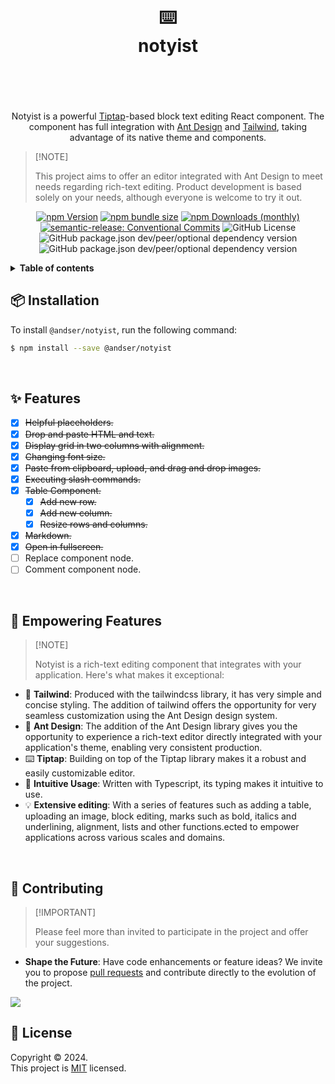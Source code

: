 <div align="center">

<h1>
  <br/>
  <br/>
  <div>⌨️</div>
  <b>notyist</b>
  <br/>
  <br/>
  <br/>
</h1>

Notyist is a powerful [Tiptap](https://tiptap.dev/)-based block text editing React component. The component has full integration with [Ant Design](https://ant.design/) and [Tailwind](https://tailwindcss.com/), taking advantage of its native theme and components.

</div>

> \[!NOTE]
>
> This project aims to offer an editor integrated with Ant Design to meet needs regarding rich-text editing. Product development is based solely on your needs, although everyone is welcome to try it out.

<div align="center">
  
[![npm Version](https://img.shields.io/npm/v/@andser/notyist)](https://www.npmjs.com/package/@andser/notyist)
[![npm bundle size](https://img.shields.io/bundlephobia/min/%40andser%2Fnotyist)](https://bundlephobia.com/package/@andser/notyist)
[![npm Downloads (monthly)](https://img.shields.io/npm/dm/@andser/notyist?color=blue)](https://npmtrends.com/@andser/notyist)
[![semantic-release: Conventional Commits](https://img.shields.io/badge/semantic--release-Conventional%20Commits-e10079?logo=semantic-release)](https://github.com/semantic-release/semantic-release)
![GitHub License](https://img.shields.io/github/license/andersonsrocha/notyist)
![GitHub package.json dev/peer/optional dependency version](https://img.shields.io/github/package-json/dependency-version/andersonsrocha/notyist/peer/antd?style=flat&logo=ant-design&logoColor=0170FE&label=Ant%20Design)
![GitHub package.json dev/peer/optional dependency version](https://img.shields.io/github/package-json/dependency-version/andersonsrocha/notyist/dev/tailwindcss?style=flat&logo=tailwindcss&label=tailwindcss)

</div>

<details>

<summary>
  <b>Table of contents</b>
</summary>

#### TOC

- [📦 Installation](#-installation)
- [✨ Features](#-features)
- [🚀 Empowering Features](#-empowering-features)
- [🤝 Contributing](#-contributing)
- [📝 License](#-license)

####

</details>

## 📦 Installation

To install `@andser/notyist`, run the following command:

```bash
$ npm install --save @andser/notyist
```

<br/>

## ✨ Features

- [x] ~~Helpful placeholders.~~
- [x] ~~Drop and paste HTML and text.~~
- [x] ~~Display grid in two columns with alignment.~~
- [x] ~~Changing font size.~~
- [x] ~~Paste from clipboard, upload, and drag and drop images.~~
- [x] ~~Executing slash commands.~~
- [x] ~~Table Component.~~
  - [x] ~~Add new row.~~
  - [x] ~~Add new column.~~
  - [x] ~~Resize rows and columns.~~
- [x] ~~Markdown.~~
- [x] ~~Open in fullscreen.~~
- [ ] Replace component node.
- [ ] Comment component node.

<br/>

## 🚀 Empowering Features

> \[!NOTE]
>
> Notyist is a rich-text editing component that integrates with your application. Here's what makes it exceptional:

- 🎨 **Tailwind**: Produced with the tailwindcss library, it has very simple and concise styling. The addition of tailwind offers the opportunity for very seamless customization using the Ant Design design system.
- 🚀 **Ant Design**: The addition of the Ant Design library gives you the opportunity to experience a rich-text editor directly integrated with your application's theme, enabling very consistent production.
- ⌨️ **Tiptap**: Building on top of the Tiptap library makes it a robust and easily customizable editor.
- 🎯 **Intuitive Usage**: Written with Typescript, its typing makes it intuitive to use.
- 💡 **Extensive editing**: With a series of features such as adding a table, uploading an image, block editing, marks such as bold, italics and underlining, alignment, lists and other functions.ected to empower applications across various scales and domains.

<br/>

## 🤝 Contributing

> \[!IMPORTANT]
>
> Please feel more than invited to participate in the project and offer your suggestions.

- **Shape the Future**: Have code enhancements or feature ideas? We invite you to propose [pull requests][pr-welcome-link] and contribute directly to the evolution of the project.

[![][pr-welcome-shield]][pr-welcome-link]

## 📝 License

Copyright © 2024. <br/> This project is [MIT](./LICENSE) licensed.

<!-- LINK GROUP -->

[pr-welcome-link]: https://github.com/andersonsrocha/notyist/pulls
[pr-welcome-shield]: https://img.shields.io/badge/%E2%9D%A4%EF%B8%8F%20PR%20WELCOME-%E2%86%92-1677FF?labelColor=black&style=for-the-badge
